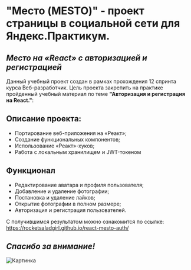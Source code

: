 # "Место (MESTO)" - проект страницы в социальной сети для Яндекс.Практикум.

## *Место на «React» с авторизацией и регистрацией*

Данный учебный проект создан в рамках прохождения 12 спринта курса Веб-разработчик. Цель проекта закрепить на практике пройденный учебный материал по теме **"Авторизация и регистрация на React."**:

## Описание проекта:

- Портирование веб-приложения на «Реакт»;  
- Создание функциональных компонентов;  
- Использование «Реакт»-хуков;  
- Работа c локальным хранилищем и JWT-токеном

## Функционал
- Редактирование аватара и профиля пользователя;  
- Добавление и удаление фотографии;  
- Постановка и удаление лайков;  
- Открытие фотографии в полном размере;  
- Авторизация и регистрация пользователей.

С получившимся результатом можно ознакомится по ссылке:  https://rocketsaladgirl.github.io/react-mesto-auth/

## *Спасибо за внимание!*

![Картинка](https://kartinki.pibig.info/uploads/posts/2023-04/1680707222_kartinki-pibig-info-p-kot-programmist-kartinka-arti-8.jpg)